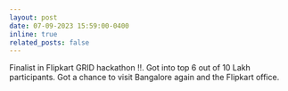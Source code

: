 ```yaml
---
layout: post
date: 07-09-2023 15:59:00-0400
inline: true
related_posts: false
---
```


Finalist in Flipkart GRID hackathon !!. Got into top 6 out of 10 Lakh participants. Got a chance to visit Bangalore again and the Flipkart office.